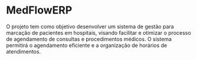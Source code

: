 # MedFlowERP
O projeto tem como objetivo desenvolver um sistema de gestão para marcação de pacientes em hospitais, visando facilitar e otimizar o processo de agendamento de consultas e procedimentos médicos. O sistema permitirá o agendamento eficiente e a organização de horários de atendimentos.
